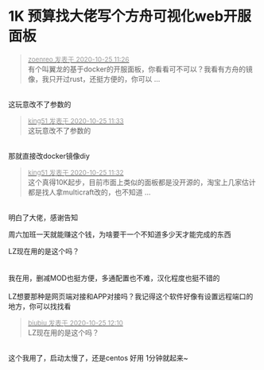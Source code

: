 # 1K 预算找大佬写个方舟可视化web开服面板


<div class="quote"><blockquote><font size="2"><a href="https://www.hostloc.com/forum.php?mod=redirect&amp;goto=findpost&amp;pid=9349154&amp;ptid=758206" target="_blank"><font color="#999999">zoenreo 发表于 2020-10-25 11:26</font></a></font><br />
有个叫翼龙的基于docker的开服面板，你看看可不可以？我看有方舟的镜像，我只开过rust，还挺方便的，你可以 ...</blockquote></div><br />
这玩意改不了参数的<img src="static/image/smiley/yct/007.gif" smilieid="46" border="0" alt="" />

<div class="quote"><blockquote><font size="2"><a href="https://www.hostloc.com/forum.php?mod=redirect&amp;goto=findpost&amp;pid=9349178&amp;ptid=758206" target="_blank"><font color="#999999">king51 发表于 2020-10-25 11:33</font></a></font><br />
这玩意改不了参数的</blockquote></div><br />
那就直接改docker镜像diy<br />
<img src="static/image/smiley/yct/014.gif" smilieid="45" border="0" alt="" />

<div class="quote"><blockquote><font size="2"><a href="https://www.hostloc.com/forum.php?mod=redirect&amp;goto=findpost&amp;pid=9349174&amp;ptid=758206" target="_blank"><font color="#999999">king51 发表于 2020-10-25 11:32</font></a></font><br />
这个真得10K起步，目前市面上类似的面板都是没开源的，淘宝上几家估计都是找人拿multicraft改的，也不知道 ...</blockquote></div><br />
明白了大佬，感谢告知 

周六加班一天就能赚这个钱，为啥要干一个不知道多少天才能完成的东西

LZ现在用的是这个吗？<br />
<img id="aimg_o3PYw" onclick="zoom(this, this.src, 0, 0, 0)" class="zoom" src="https://i.loli.net/2020/10/25/1IYzNMsS9TBhuqE.jpg" onmouseover="img_onmouseoverfunc(this)" onload="thumbImg(this)" border="0" alt="" /><br />
<br />
<br />
我在用，删减MOD也挺方便，多通配置也不难，汉化程度也挺不错的<br />
<br />
LZ想要那种是网页端对接和APP对接吗？我记得这个软件好像有设置远程端口的地方，你可以找找看

<div class="quote"><blockquote><font size="2"><a href="https://www.hostloc.com/forum.php?mod=redirect&amp;goto=findpost&amp;pid=9349332&amp;ptid=758206" target="_blank"><font color="#999999">biubiu 发表于 2020-10-25 12:10</font></a></font><br />
LZ现在用的是这个吗？</blockquote></div><br />
这个我用了，启动太慢了，还是centos 好用 1分钟就起来~
